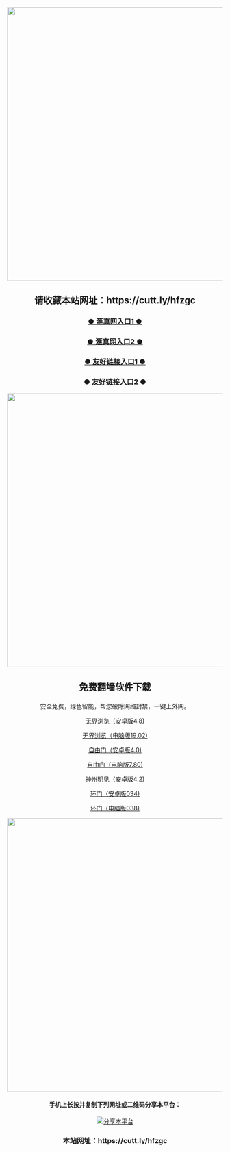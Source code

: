 <div align="center"><a href="https://s3.ap-northeast-2.amazonaws.com/gvzswkwq/index.html"><IMG SRC="https://github.com/ofn1/Victoria/blob/master/hzhen_lhnq2.jpg" width=640></a>
<div align=center><h2>请收藏本站网址：https://cutt.ly/hfzgc </h2></div>


<div align=center><h3><b><a href="https://s3.ap-northeast-2.amazonaws.com/gvzswkwq/index.html">● 滙真网入口1 ● </a></b></h3></div>
  
<div align=center><h3><b><a href="https://dw88.github.io">● 滙真网入口2 ● </a></b></h3></div>

<div align=center><h3><b><a href="https://github.com/gofanben/gm/blob/master/swsp.md">● 友好链接入口1 ● </a></b></h3></div>

<div align=center><h3><b><a href="https://github.com/qqc2352/www/blob/master/README.md">● 友好链接入口2 ● </a></b></h3></div>

<div align="center"><a href="https://git.io/hzhen"><IMG SRC="https://github.com/ofn1/Victoria/blob/master/fngrchn3.jpg" width=640></a>

<h2><p><strong>免费翻墙软件下载</strong></p></h2>
安全免费，绿色智能，帮您破除网络封禁，一键上外网。<br>

[无界浏览（安卓版4.8)](https://cdn.jsdelivr.net/gh/ofn1/zhenzhen@1.1/um.apk)

[无界浏览（电脑版19.02)](https://cdn.jsdelivr.net/gh/ofn1/zhenzhen@1.1/u1902.zip)

[自由门（安卓版4.0)](https://cdn.jsdelivr.net/gh/ofn1/zhenzhen@1.1/fgma40.apk)

[自由门（电脑版7.80)](https://cdn.jsdelivr.net/gh/ofn1/zhenzhen@1.1/fg780p.zip)

[神州明见（安卓版4.2)](https://cdn.jsdelivr.net/gh/ofn1/zhenzhen@1.1/SzzdOgate.apk)

[环门（安卓版034)](https://cdn.jsdelivr.net/gh/ofn1/zhenzhen@1.1/oGatea.apk)

[环门（电脑版038)](https://cdn.jsdelivr.net/gh/ofn1/zhenzhen@1.1/oGate.zip)

<div align="center"><a href="https://git.io/hzhen"><IMG SRC="https://github.com/ofn1/Victoria/blob/master/fngrchn3.jpg" width=640></a>
  
<h4><h4>手机上长按并复制下列网址或二维码分享本平台：</h4>
    
<div align="center"><a href="https://s3.ap-northeast-2.amazonaws.com/gvzswkwq/index.html"><img src="https://github.com/ofn1/Victoria/blob/master/lhnq2.jpg" title="分享本平台"></img></a>

<div align=center><h3>本站网址：https://cutt.ly/hfzgc </h3></div>
